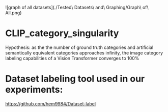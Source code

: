 ![graph of all datasets](./Tested\ Datasets\ and\ Graphing/Graph\ of\ All.png)

# CLIP_category_singularity

Hypothesis: as the the number of ground truth categories and artificial semantically equivalent categories approaches infinity, the image category labeling capabilities of a Vision Transformer converges to 100%

# Dataset labeling tool used in our experiments:
https://github.com/hem9984/Dataset-label
